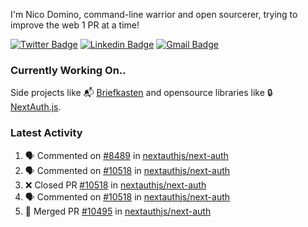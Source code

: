 
I'm Nico Domino, command-line warrior and open sourcerer, trying to improve the web 1 PR at a time!

[![Twitter Badge](https://img.shields.io/badge/-@ndom91-1ca0f1?style=flat-square&labelColor=1ca0f1&logo=twitter&logoColor=white&link=https://twitter.com/ndom91)](https://twitter.com/ndom91) [![Linkedin Badge](https://img.shields.io/badge/-ndom91-blue?style=flat-square&logo=Linkedin&logoColor=white&link=https://www.linkedin.com/in/ndom91/)](https://www.linkedin.com/in/ndom91/) [![Gmail Badge](https://img.shields.io/badge/-yo@ndo.dev-c14438?style=flat-square&logo=mail.ru&logoColor=white&link=mailto:yo@ndo.dev)](mailto:yo@ndo.dev)

### Currently Working On..

Side projects like 📬 [Briefkasten](https://briefkastenhq.com) and opensource libraries like 🔒 [NextAuth.js](https://github.com/nextauthjs/next-auth).

<!--START_SECTION_PROFILE_VIEWS:readme-info-->
<!--END_SECTION_PROFILE_VIEWS:readme-info-->

<!--START_SECTION_DAILY_COMMIT:readme-info-->
<!--END_SECTION_DAILY_COMMIT:readme-info-->

<!--START_SECTION_WEEKLY_COMMIT:readme-info-->
<!--END_SECTION_WEEKLY_COMMIT:readme-info-->

### Latest Activity

<!--START_SECTION:activity-->
1. 🗣 Commented on [#8489](https://github.com/nextauthjs/next-auth/pull/8489#issuecomment-2045835526) in [nextauthjs/next-auth](https://github.com/nextauthjs/next-auth)
2. 🗣 Commented on [#10518](https://github.com/nextauthjs/next-auth/pull/10518#issuecomment-2045224723) in [nextauthjs/next-auth](https://github.com/nextauthjs/next-auth)
3. ❌ Closed PR [#10518](https://github.com/nextauthjs/next-auth/pull/10518) in [nextauthjs/next-auth](https://github.com/nextauthjs/next-auth)
4. 🗣 Commented on [#10518](https://github.com/nextauthjs/next-auth/pull/10518#issuecomment-2045215250) in [nextauthjs/next-auth](https://github.com/nextauthjs/next-auth)
5. 🎉 Merged PR [#10495](https://github.com/nextauthjs/next-auth/pull/10495) in [nextauthjs/next-auth](https://github.com/nextauthjs/next-auth)
<!--END_SECTION:activity-->
